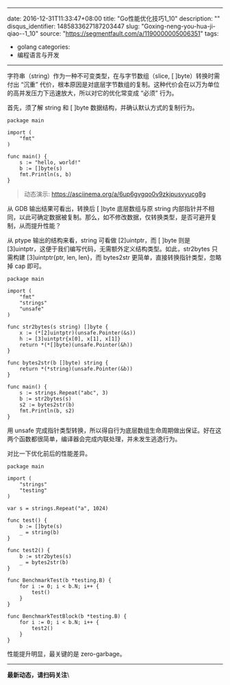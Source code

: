 
---
date: 2016-12-31T11:33:47+08:00
title: "Go性能优化技巧1_10"
description: ""
disqus_identifier: 1485833627187203447
slug: "Goxing-neng-you-hua-ji-qiao--1_10"
source: "https://segmentfault.com/a/1190000005006351"
tags: 
- golang 
categories:
- 编程语言与开发
---

字符串（string）作为一种不可变类型，在与字节数组（slice, \[
\]byte）转换时需付出 “沉重”
代价，根本原因是对底层字节数组的复制。这种代价会在以万为单位的高并发压力下迅速放大，所以对它的优化常变成
“必须” 行为。

首先，须了解 string 和 \[ \]byte 数据结构，并确认默认方式的复制行为。

    package main
     
    import (
        "fmt"
    )
     
    func main() {
        s := "hello, world!"
        b := []byte(s)
        fmt.Println(s, b)
    }

> 动态演示: <https://asciinema.org/a/6up6gvgqo0v9zkjpusvyucg8g>

从 GDB 输出结果可看出，转换后 \[ \]byte 底层数组与原 string
内部指针并不相同，以此可确定数据被复制。那么，如不修改数据，仅转换类型，是否可避开复制，从而提升性能？

从 ptype 输出的结构来看，string 可看做 \[2\]uintptr，而 \[ \]byte 则是
\[3\]uintptr，这便于我们编写代码，无需额外定义结构类型。如此，str2bytes
只需构建 \[3\]uintptr{ptr, len, len}，而 bytes2str
更简单，直接转换指针类型，忽略掉 cap 即可。

    package main
     
    import (
        "fmt"
        "strings"
        "unsafe"
    )
     
    func str2bytes(s string) []byte {
        x := (*[2]uintptr)(unsafe.Pointer(&s))
        h := [3]uintptr{x[0], x[1], x[1]}
        return *(*[]byte)(unsafe.Pointer(&h))
    }
     
    func bytes2str(b []byte) string {
        return *(*string)(unsafe.Pointer(&b))
    }
     
    func main() {
        s := strings.Repeat("abc", 3)
        b := str2bytes(s)
        s2 := bytes2str(b)
        fmt.Println(b, s2)
    }

用 unsafe
完成指针类型转换，所以得自行为底层数组生命周期做出保证。好在这两个函数都很简单，编译器会完成内联处理，并未发生逃逸行为。

对比一下优化前后的性能差异。

    package main
     
    import (
        "strings"
        "testing"
    )
     
    var s = strings.Repeat("a", 1024)
     
    func test() {
        b := []byte(s)
        _ = string(b)
    }
     
    func test2() {
        b := str2bytes(s)
        _ = bytes2str(b)
    }
     
    func BenchmarkTest(b *testing.B) {
        for i := 0; i < b.N; i++ {
            test()
        }
    }
     
    func BenchmarkTestBlock(b *testing.B) {
        for i := 0; i < b.N; i++ {
            test2()
        }
    }

性能提升明显，最关键的是 zero-garbage。

------------------------------------------------------------------------

**最新动态，请扫码关注**\


